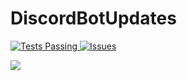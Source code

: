 # DiscordBotUpdates


<a href="https://github.com/roku674/github-readme-stats/actions">
      <img alt="Tests Passing" src="https://github.com/anuraghazra/github-readme-stats/workflows/Test/badge.svg" style="max-width: 100%;">
</a>

<a href="https://github.com/anuraghazra/github-readme-stats/issues">
      <img alt="Issues" src="https://camo.githubusercontent.com/9a1ccc014b4e40f5f5e4d5a6da28a6324e6f6cf045e6daf466b01c24f6bb1bbf/68747470733a2f2f696d672e736869656c64732e696f2f6769746875622f6973737565732f616e7572616768617a72612f6769746875622d726561646d652d73746174733f636f6c6f723d303038386666" data-canonical-src="https://img.shields.io/github/issues/anuraghazra/github-readme-stats?color=0088ff" style="max-width: 100%;">
    </a>
    

<a><img align="left" src ="[![Roku674's GitHub stats](https://github-readme-stats.vercel.app/api?username=roku674&count_private=true&show_icons=true&theme=react)](https://github.com/roku674)">
</a>   


